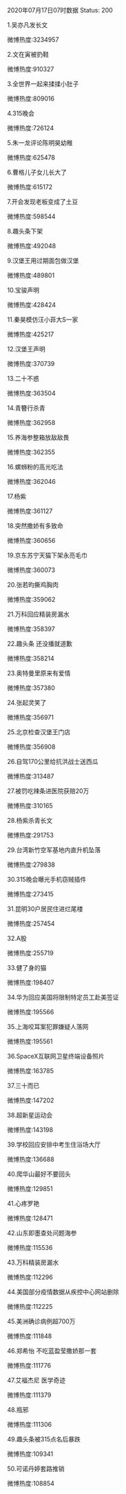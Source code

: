 2020年07月17日07时数据
Status: 200

1.吴亦凡发长文

微博热度:3234957

2.文在寅被扔鞋

微博热度:910327

3.全世界一起来揉揉小肚子

微博热度:809016

4.315晚会

微博热度:726124

5.朱一龙评论陈明昊幼稚

微博热度:625478

6.曹格儿子女儿长大了

微博热度:615172

7.开会发现老板变成了土豆

微博热度:598544

8.趣头条下架

微博热度:492048

9.汉堡王用过期面包做汉堡

微博热度:489801

10.宝骏声明

微博热度:428424

11.秦昊模仿汪小菲大S一家

微博热度:425217

12.汉堡王声明

微博热度:370739

13.二十不惑

微博热度:363504

14.青簪行杀青

微博热度:362958

15.养海参整箱放敌敌畏

微博热度:362355

16.螺蛳粉的高光吃法

微博热度:362046

17.杨紫

微博热度:361127

18.突然撒娇有多致命

微博热度:360656

19.京东苏宁天猫下架永亮毛巾

微博热度:360073

20.张若昀撕鸡胸肉

微博热度:359062

21.万科回应精装房漏水

微博热度:358397

22.趣头条 还没播就道歉

微博热度:358214

23.奥特曼里原来有爱情

微博热度:357380

24.张起灵笑了

微博热度:356971

25.北京检查汉堡王门店

微博热度:356908

26.自驾170公里给抗洪战士送西瓜

微博热度:313487

27.被罚吃辣条进医院获赔20万

微博热度:310165

28.杨紫杀青长文

微博热度:291753

29.台湾新竹空军基地内直升机坠落

微博热度:279838

30.315晚会曝光手机窃贼插件

微博热度:273415

31.昆明30户居民住进烂尾楼

微博热度:257454

32.A股

微博热度:255719

33.健了身的猫

微博热度:198407

34.华为回应美国将限制特定员工赴美签证

微博热度:195566

35.上海咬耳案犯罪嫌疑人落网

微博热度:195561

36.SpaceX互联网卫星终端设备照片

微博热度:163785

37.三十而已

微博热度:147202

38.超新星运动会

微博热度:143198

39.学校回应安排中考生住浴场大厅

微博热度:136688

40.爬华山最好不要回头

微博热度:129851

41.心疼罗艳

微博热度:128471

42.山东即墨查处问题海参

微博热度:115536

43.万科精装房漏水

微博热度:112296

44.美国部分疫情数据从疾控中心网站删除

微博热度:112225

45.美洲确诊病例超700万

微博热度:111848

46.郑希怡 不吃蓝盈莹撒娇那一套

微博热度:111776

47.艾福杰尼 医学奇迹

微博热度:111379

48.瓶邪

微博热度:111306

49.趣头条被315点名后暴跌

微博热度:109341

50.可诺丹婷套路推销

微博热度:108854

